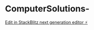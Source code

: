 # ComputerSolutions-

[Edit in StackBlitz next generation editor ⚡️](https://stackblitz.com/~/github.com/aashishtm/ComputerSolutions-)
